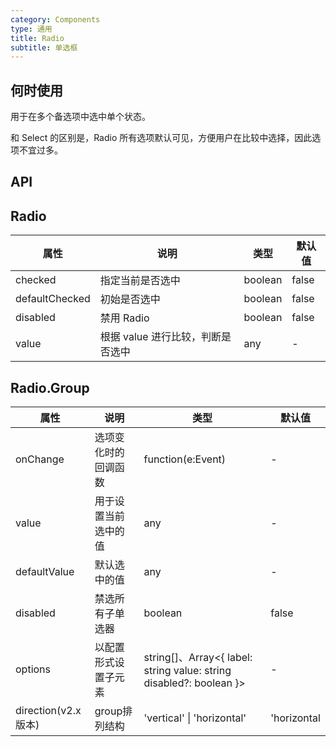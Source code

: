 ```yaml
---
category: Components
type: 通用
title: Radio
subtitle: 单选框
---
```


## 何时使用

用于在多个备选项中选中单个状态。

和 Select 的区别是，Radio 所有选项默认可见，方便用户在比较中选择，因此选项不宜过多。

## API

## Radio

| 属性 | 说明 | 类型 | 默认值 |
| --- | --- | ---  | ---   |
| checked | 指定当前是否选中 | boolean | false |
| defaultChecked | 初始是否选中 | boolean | false |
| disabled | 禁用 Radio | boolean | false |
| value | 根据 value 进行比较，判断是否选中 | any | - |

## Radio.Group

| 属性 | 说明 | 类型 | 默认值 |
| --- | --- | ---  | ---   |
| onChange | 选项变化时的回调函数 | function(e:Event) | - |
| value | 用于设置当前选中的值 | any | - |
| defaultValue | 默认选中的值 | any | - |
| disabled | 禁选所有子单选器 | boolean | false |
| options | 以配置形式设置子元素 | string[]、Array<{ label: string value: string disabled?: boolean }> | - |
|direction(v2.x版本)|group排列结构|'vertical' \| 'horizontal'|'horizontal|
